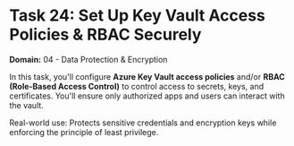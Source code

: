 # Task 24: Set Up Key Vault Access Policies & RBAC Securely  
**Domain:** 04 - Data Protection & Encryption

In this task, you'll configure **Azure Key Vault access policies** and/or **RBAC (Role-Based Access Control)** to control access to secrets, keys, and certificates. You'll ensure only authorized apps and users can interact with the vault.

Real-world use: Protects sensitive credentials and encryption keys while enforcing the principle of least privilege.
